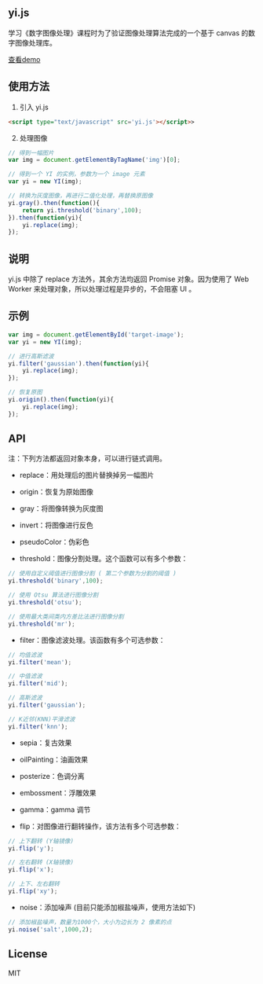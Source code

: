 ## yi.js

学习《数字图像处理》课程时为了验证图像处理算法完成的一个基于 canvas 的数字图像处理库。

[查看demo](http://wy-ei.com/yi.js/)

## 使用方法

1. 引入 yi.js

```html
<script type="text/javascript" src='yi.js'></script>>
```

2. 处理图像

```javascript
// 得到一幅图片
var img = document.getElementByTagName('img')[0];

// 得到一个 YI 的实例，参数为一个 image 元素
var yi = new YI(img);

// 转换为灰度图像，再进行二值化处理，再替换原图像
yi.gray().then(function(){
    return yi.threshold('binary',100);
}).then(function(yi){
    yi.replace(img);
});
```

## 说明

yi.js 中除了 replace 方法外，其余方法均返回 Promise 对象。因为使用了 Web Worker 来处理对象，所以处理过程是异步的，不会阻塞 UI 。

## 示例

```javascript
var img = document.getElementById('target-image');
var yi = new YI(img);

// 进行高斯滤波
yi.filter('gaussian').then(function(yi){
    yi.replace(img);
});

// 恢复原图
yi.origin().then(function(yi){
    yi.replace(img);
});
```

## API

注：下列方法都返回对象本身，可以进行链式调用。

+ replace：用处理后的图片替换掉另一幅图片

+ origin：恢复为原始图像

+ gray：将图像转换为灰度图

+ invert：将图像进行反色

+ pseudoColor：伪彩色

+ threshold：图像分割处理。这个函数可以有多个参数：

```javascript
// 使用自定义阈值进行图像分割 ( 第二个参数为分割的阈值 )
yi.threshold('binary',100);

// 使用 Otsu 算法进行图像分割
yi.threshold('otsu');

// 使用最大类间类内方差比法进行图像分割
yi.threshold('mr');
```

+ filter：图像滤波处理。该函数有多个可选参数：

```javascript
// 均值滤波
yi.filter('mean');

// 中值滤波
yi.filter('mid');

// 高斯滤波
yi.filter('gaussian');

// K近邻(KNN)平滑滤波
yi.filter('knn');
```

+ sepia：复古效果

+ oilPainting：油画效果

+ posterize：色调分离

+ embossment：浮雕效果

+ gamma：gamma 调节

+ flip：对图像进行翻转操作，该方法有多个可选参数：

```javascript
// 上下翻转 (Y轴镜像)
yi.flip('y');

// 左右翻转 (X轴镜像)
yi.flip('x');

// 上下、左右翻转
yi.flip('xy');
```
+ noise：添加噪声 (目前只能添加椒盐噪声，使用方法如下)

```javascript
// 添加椒盐噪声，数量为1000个，大小为边长为 2 像素的点
yi.noise('salt',1000,2);
```

## License

MIT
